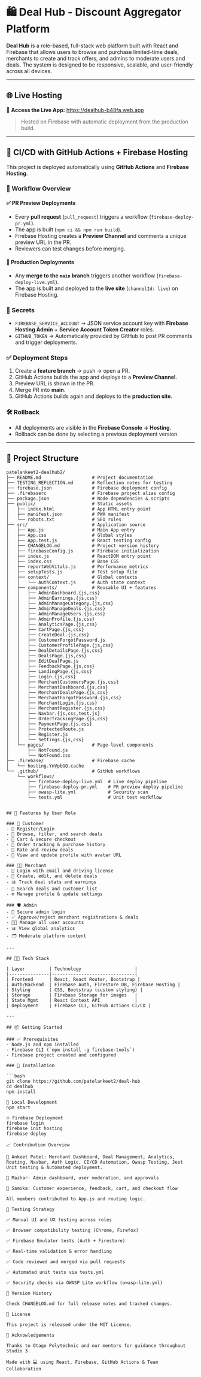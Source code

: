 # 🛍️ Deal Hub - Discount Aggregator Platform

**Deal Hub** is a role-based, full-stack web platform built with React and Firebase that allows users to browse and purchase limited-time deals, merchants to create and track offers, and admins to moderate users and deals. The system is designed to be responsive, scalable, and user-friendly across all devices.

---

## 🌐 Live Hosting

🔗 **Access the Live App:** https://dealhub-b48fa.web.app

> Hosted on Firebase with automatic deployment from the production build.

---

## 🚀 CI/CD with GitHub Actions + Firebase Hosting

This project is deployed automatically using **GitHub Actions** and **Firebase Hosting**.

### 🔄 Workflow Overview

#### ✅ PR Preview Deployments
- Every **pull request** (`pull_request`) triggers a workflow (`firebase-deploy-pr.yml`).
- The app is built (`npm ci && npm run build`).
- Firebase Hosting creates a **Preview Channel** and comments a unique preview URL in the PR.
- Reviewers can test changes before merging.

#### 🚀 Production Deployments
- Any **merge to the `main` branch** triggers another workflow (`firebase-deploy-live.yml`).
- The app is built and deployed to the **live site** (`channelId: live`) on Firebase Hosting.

### 🔑 Secrets
- `FIREBASE_SERVICE_ACCOUNT` → JSON service account key with **Firebase Hosting Admin** + **Service Account Token Creator** roles.
- `GITHUB_TOKEN` → Automatically provided by GitHub to post PR comments and trigger deployments.

### ✅ Deployment Steps
1. Create a **feature branch** → push → open a PR.
2. GitHub Actions builds the app and deploys to a **Preview Channel**.
3. Preview URL is shown in the PR.
4. Merge PR into **main**.
5. GitHub Actions builds again and deploys to the **production site**.

### 🛠 Rollback
- All deployments are visible in the **Firebase Console → Hosting**.
- Rollback can be done by selecting a previous deployment version.

---


## 📁 Project Structure

```plaintext
patelankeet2-dealhub2/
├── README.md                   # Project documentation
├── TESTING_REFLECTION.md       # Reflection notes for testing
├── firebase.json               # Firebase deployment config
├── .firebaserc                 # Firebase project alias config
├── package.json                # Node dependencies & scripts
├── public/                     # Static assets
│   ├── index.html              # App HTML entry point
│   ├── manifest.json           # PWA manifest
│   └── robots.txt              # SEO rules
├── src/                        # Application source
│   ├── App.js                  # Main App entry
│   ├── App.css                 # Global styles
│   ├── App.test.js             # React testing config
│   ├── CHANGELOG.md            # Project version history
│   ├── firebaseConfig.js       # Firebase initialization
│   ├── index.js                # ReactDOM entry point
│   ├── index.css               # Base CSS
│   ├── reportWebVitals.js      # Performance metrics
│   ├── setupTests.js           # Test setup file
│   ├── context/                # Global contexts
│   │   └── AuthContext.js      # Auth state context
│   ├── components/             # Reusable UI + features
│   │   ├── AdminDashboard.{js,css}
│   │   ├── AdminEarnings.{js,css}
│   │   ├── AdminManageCategory.{js,css}
│   │   ├── AdminManageDeals.{js,css}
│   │   ├── AdminManageUsers.{js,css}
│   │   ├── AdminProfile.{js,css}
│   │   ├── AnalyticsPage.{js,css}
│   │   ├── CartPage.{js,css}
│   │   ├── CreateDeal.{js,css}
│   │   ├── CustomerForgotPassword.js
│   │   ├── CustomerProfilePage.{js,css}
│   │   ├── DealDetailsPage.{js,css}
│   │   ├── DealsPage.{js,css}
│   │   ├── EditDealPage.js
│   │   ├── FeedbackPage.{js,css}
│   │   ├── LandingPage.{js,css}
│   │   ├── Login.{js,css}
│   │   ├── MerchantCustomersPage.{js,css}
│   │   ├── MerchantDashboard.{js,css}
│   │   ├── MerchantDealsPage.{js,css}
│   │   ├── MerchantForgotPassword.{js,css}
│   │   ├── MerchantLogin.{js,css}
│   │   ├── MerchantRegister.{js,css}
│   │   ├── Navbar.{js,css,test.js}
│   │   ├── OrderTrackingPage.{js,css}
│   │   ├── PaymentPage.{js,css}
│   │   ├── ProtectedRoute.js
│   │   ├── Register.js
│   │   └── Settings.{js,css}
│   └── pages/                  # Page-level components
│       ├── NotFound.js
│       └── NotFound.css
├── .firebase/                  # Firebase cache
│   └── hosting.YnVpbGQ.cache
└── .github/                    # GitHub workflows
    └── workflows/
        ├── firebase-deploy-live.yml  # Live deploy pipeline
        ├── firebase-deploy-pr.yml    # PR preview deploy pipeline
        ├── owasp-lite.yml            # Security scan
        └── tests.yml                 # Unit test workflow


## 🚀 Features by User Role

### 👥 Customer
- 🔐 Register/Login
- 🔎 Browse, filter, and search deals
- 🛒 Cart & secure checkout
- 📜 Order tracking & purchase history
- 💬 Rate and review deals
- 👤 View and update profile with avatar URL

### 🧑‍💼 Merchant
- 🔐 Login with email and driving license
- 🧾 Create, edit, and delete deals
- 📊 Track deal stats and earnings
- 🔎 Search deals and customer list
- ⚙️ Manage profile & update settings

### 🛡️ Admin
- 🔐 Secure admin login
- ✅ Approve/reject merchant registrations & deals
- 🧑‍💻 Manage all user accounts
- 📊 View global analytics
- 🗂️ Moderate platform content

---

## 🧑‍💻 Tech Stack

| Layer         | Technology                    |
|---------------|-------------------------------|
| Frontend      | React, React Router, Bootstrap |
| Auth/Backend  | Firebase Auth, Firestore DB, Firebase Hosting |
| Styling       | CSS, Bootstrap (custom styling) |
| Storage       | Firebase Storage for images   |
| State Mgmt    | React Context API             |
| Deployment    | Firebase CLI, GitHub Actions CI/CD |

---

## 📦 Getting Started

### ✅ Prerequisites
- Node.js and npm installed
- Firebase CLI (`npm install -g firebase-tools`)
- Firebase project created and configured

### 🔧 Installation

```bash
git clone https://github.com/patelankeet2/deal-hub
cd dealhub
npm install

🚀 Local Development
npm start

🔥 Firebase Deployment
firebase login
firebase init hosting
firebase deploy

📈 Contribution Overview

📍 Ankeet Patel: Merchant Dashboard, Deal Management, Analytics, Routing, Navbar, Auth Logic, CI/CD Automation, Owasp Testing, Jest Unit testing & Automated deployment.

📍 Mazhar: Admin dashboard, user moderation, and approvals

📍 Samika: Customer experience, feedback, cart, and checkout flow

All members contributed to App.js and routing logic.

🧪 Testing Strategy

✅ Manual UI and UX testing across roles

✅ Browser compatibility testing (Chrome, Firefox)

✅ Firebase Emulator tests (Auth + Firestore)

✅ Real-time validation & error handling

✅ Code reviewed and merged via pull requests

✅ Automated unit tests via tests.yml

✅ Security checks via OWASP Lite workflow (owasp-lite.yml)

📌 Version History

Check CHANGELOG.md for full release notes and tracked changes.

📄 License

This project is released under the MIT License.

🙌 Acknowledgements

Thanks to Otago Polytechnic and our mentors for guidance throughout Studio 3.

Made with 💻 using React, Firebase, GitHub Actions & Team Collaboration
